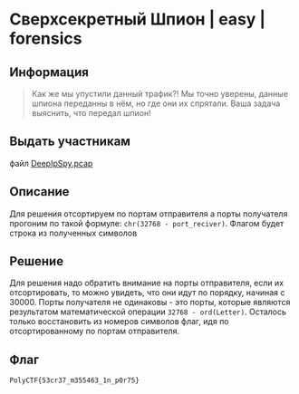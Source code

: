 # Сверхсекретный Шпион | easy | forensics

## Информация
> Как же мы упустили данный трафик?! Мы точно уверены, данные шпиона переданны в нём, но где они их спрятали. Ваша задача выяснить, что передал шпион!

## Выдать участникам
файл [DeepIpSpy.pcap](public/DeepIpSpy.pcap)

## Описание
Для решения отсортируем по портам отправителя а порты получателя прогоним по такой формуле: `chr(32768 - port_reciver)`. Флагом будет строка из полученных символов

## Решение
Для решения надо обратить внимание на порты отправителя, если их отсортировать, то можно увидеть, что они идут по порядку, начиная с 30000. Порты получателя не одинаковы - это порты, которые являются результатом математической операции `32768 - ord(Letter)`. Осталось только восстановить из номеров символов флаг, идя по отсортированному по портам отправителя.

## Флаг
`PolyCTF{53cr37_m355463_1n_p0r75}`
